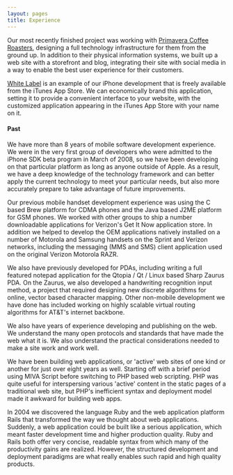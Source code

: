 ```yaml
---
layout: pages
title: Experience
---
```


Our most recently finished project was working with [Primavera Coffee Roasters](http://primaveracoffee.com), designing a full technology infrastructure for them from the ground up. In addition to their physical information systems, we built up a web site with a storefront and blog, integrating their site with social media in a way to enable the best user experience for their customers.

[White Label](http://itunes.apple.com/WebObjects/MZStore.woa/wa/viewSoftware?id=316454868&mt=8) is an example of our iPhone development that is freely available from the iTunes App Store. We can economically brand this application, setting it to provide a convenient interface to your website, with the customized application appearing in the iTunes App Store with your name on it.

#### Past
We have more than 8 years of mobile software development experience. We were in the very first group of developers who were admitted to the iPhone SDK beta program in March of 2008, so we have been developing on that particular platform as long as anyone outside of Apple. As a result, we have a deep knowledge of the technology framework and can better apply the current technology to meet your particular needs, but also more accurately prepare to take advantage of future improvements.

Our previous mobile handset development experience was using the C based Brew platform for CDMA phones and the Java based J2ME platform for GSM phones. We worked with other groups to ship a number downloadable applications for Verizon's Get It Now application store. In addition we helped to develop the OEM applications natively installed on a number of Motorola and Samsung handsets on the Sprint and Verizon networks, including the messaging (MMS and SMS) client application used on the original Verizon Motorola RAZR.

We also have previously developed for PDAs, including writing a full featured notepad application for the Qtopia / Qt / Linux based Sharp Zaurus PDA. On the Zaurus, we also developed a handwriting recognition input method, a project that required designing new discrete algorithms for online, vector based character mapping. Other non-mobile development we have done has included working on highly scalable virtual routing algorithms for AT&T's internet backbone.

We also have years of experience developing and publishing on the web. We understand the many open protocols and standards that have made the web what it is. We also understand the practical considerations needed to make a site work and work well.

We have been building web applications, or 'active' web sites of one kind or another for just over eight years as well. Starting off with a brief period using MIVA Script before switching to PHP based web scripting. PHP was quite useful for interspersing various 'active' content in the static pages of a traditional web site, but PHP's inefficient syntax and deployment model made it awkward for building web apps.

In 2004 we discovered the language Ruby and the web application platform Rails that transformed the way we thought about web applications. Suddenly, a web application could be built like a serious application, which meant faster development time and higher production quality. Ruby and Rails both offer very concise, readable syntax from which many of the productivity gains are realized. However, the structured development and deployment paradigms are what really enables such rapid and high quality products.
